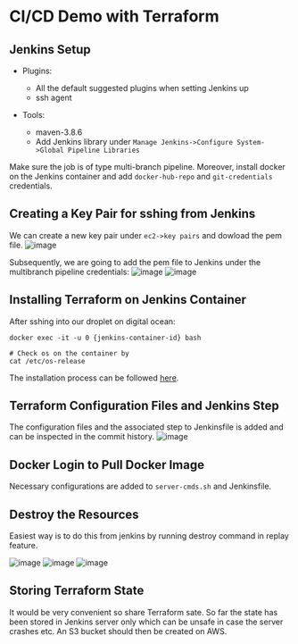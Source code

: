 # CI/CD Demo with Terraform

## Jenkins Setup

* Plugins:
  * All the default suggested plugins when setting Jenkins up
  * ssh agent

* Tools:
  * maven-3.8.6
  * Add Jenkins library under `Manage Jenkins->Configure System->Global Pipeline Libraries`

Make sure the job is of type multi-branch pipeline. Moreover, install docker on the Jenkins container and add `docker-hub-repo` and `git-credentials` credentials.

## Creating a Key Pair for sshing from Jenkins

We can create a new key pair under `ec2->key pairs` and dowload the pem file.
![image](https://github.com/ArshaShiri/DevOpsBootcampTerraformCICD/assets/18715119/6791cee0-c4f2-432c-8640-3edcf79a04c8)

Subsequently, we are going to add the pem file to Jenkins under the multibranch pipeline credentials:
![image](https://github.com/ArshaShiri/DevOpsBootcampTerraformCICD/assets/18715119/a0e877ec-031c-4a53-840d-3371dec1a2fb)
![image](https://github.com/ArshaShiri/DevOpsBootcampTerraformCICD/assets/18715119/4c81fd81-970c-4fc1-95f5-bfb3d7b7af97)

## Installing Terraform on Jenkins Container

After sshing into our droplet on digital ocean:

    docker exec -it -u 0 {jenkins-container-id} bash
    
    # Check os on the container by 
    cat /etc/os-release 
    
The installation process can be followed [here](https://developer.hashicorp.com/terraform/tutorials/aws-get-started/install-cli).


## Terraform Configuration Files and Jenkins Step

The configuration files and the associated step to Jenkinsfile is added and can be inspected in the commit history.
![image](https://github.com/ArshaShiri/DevOpsBootcampTerraformCICD/assets/18715119/9ed80660-9548-4b57-a15d-a9a85d7d6f95)

## Docker Login to Pull Docker Image

Necessary configurations are added to `server-cmds.sh` and Jenkinsfile.

## Destroy the Resources

Easiest way is to do this from jenkins by running destroy command in replay feature.

![image](https://github.com/ArshaShiri/DevOpsBootcampTerraformCICD/assets/18715119/b0d288b2-ab99-40c9-8f36-64117150aad1)
![image](https://github.com/ArshaShiri/DevOpsBootcampTerraformCICD/assets/18715119/ed0d8e31-4828-4ada-8f80-013a1a47c622)
![image](https://github.com/ArshaShiri/DevOpsBootcampTerraformCICD/assets/18715119/dc624617-c028-4dec-a195-0c20e58c3eab)

## Storing Terraform State

It would be very convenient so share Terraform sate. So far the state has been stored in Jenkins server only which can be unsafe in case the server crashes etc. An S3 bucket should then be created on AWS.
